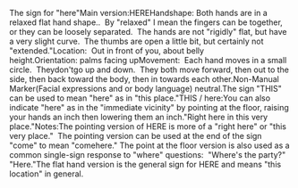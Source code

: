 The sign for "here"Main version:HEREHandshape: Both hands are in a relaxed flat hand shape..  By
  "relaxed" I mean the fingers can be together, or they can be loosely
  separated.  The hands are not "rigidly" flat, but have a very
  slight curve.  The thumbs are open a little bit, but certainly not
  "extended."Location:  Out in front of you, about belly height.Orientation: palms facing upMovement:  Each hand moves in a small circle.  Theydon'tgo up and down.  They both move forward, then out to the side, then back
  toward the body, then in towards each other.Non-Manual Marker(Facial expressions and or body language) neutral.The sign "THIS" can be used to mean 
	"here" as in "this place."THIS / here:You can also indicate "here" as in the "immediate vicinity" by pointing at the floor, raising your hands an
  inch then lowering them an inch."Right here in this very place."Notes:The pointing version of HERE is more of a "right here" or "this very place."  
	The pointing version can be used at the end of the sign "come" to mean "comehere." 
	The point at the floor version is also used as a common single-sign response 
	to "where" questions:  "Where's the party?" 
	"Here."The flat hand version is the general sign for HERE and means "this location" in general.